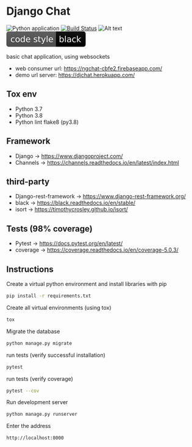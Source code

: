 Django Chat
===========
![Python application](https://github.com/magocod/dj_chat/workflows/Python%20application/badge.svg)
[![Build Status](https://travis-ci.org/magocod/dj_chat.svg?branch=master)](https://travis-ci.org/magocod/dj_chat)
![Alt text](https://firebasestorage.googleapis.com/v0/b/django-237201.appspot.com/o/repo_tags%2Ftag_py_36_37.png?alt=media&token=54c1a277-f100-4e47-b5a7-09afe86c3550 "python_versions")
![Alt text](https://github.com/magocod/dj_chat/blob/master/repository_images/tags/code_style_black.svg "code_style")

basic chat application, using websockets

* web consumer url: https://ngchat-cbfe2.firebaseapp.com/
* demo url server: https://djchat.herokuapp.com/

## Tox env

* Python 3.7
* Python 3.8
* Python lint flake8 (py3.8)

## Framework

* Django -> https://www.djangoproject.com/
* Channels -> https://channels.readthedocs.io/en/latest/index.html

## third-party

* Django-rest-framework -> https://www.django-rest-framework.org/
* black -> https://black.readthedocs.io/en/stable/
* isort -> https://timothycrosley.github.io/isort/

## Tests (98% coverage)

* Pytest -> https://docs.pytest.org/en/latest/
* coverage -> https://coverage.readthedocs.io/en/coverage-5.0.3/

## Instructions

Create a virtual python environment and install libraries with pip

```bash
pip install -r requirements.txt
```

Create all virtual environments (using tox)
```bash
tox
```

Migrate the database

```bash
python manage.py migrate
```

run tests (verify successful installation)
```bash
pytest
```

run tests (verify coverage)
```bash
pytest --cov
```

Run development server

```bash
python manage.py runserver
```

Enter the address

```bash
http://localhost:8000
```
